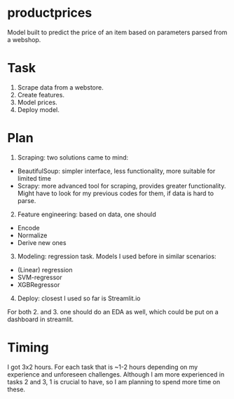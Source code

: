 # productprices
Model built to predict the price of an item based on parameters parsed from a webshop.

# Task
1. Scrape data from a webstore.
2. Create features.
3. Model prices.
4. Deploy model.

# Plan
1. Scraping: two solutions came to mind:
- BeautifulSoup: simpler interface, less functionality, more suitable for limited time
- Scrapy: more advanced tool for scraping, provides greater functionality. Might have to look for my previous codes for them, if data is hard to parse.
2. Feature engineering: based on data, one should
- Encode
- Normalize
- Derive new ones
3. Modeling: regression task. Models I used before in similar scenarios:
- (Linear) regression
- SVM-regressor
- XGBRegressor
4. Deploy: closest I used so far is Streamlit.io

For both 2. and 3. one should do an EDA as well, which could be put on a dashboard in streamlit.

# Timing
I got 3x2 hours. For each task that is ~1-2 hours depending on my experience and unforeseen challenges. Although I am more experienced in tasks 2 and 3, 1 is crucial to have, so I am planning to spend more time on these.

